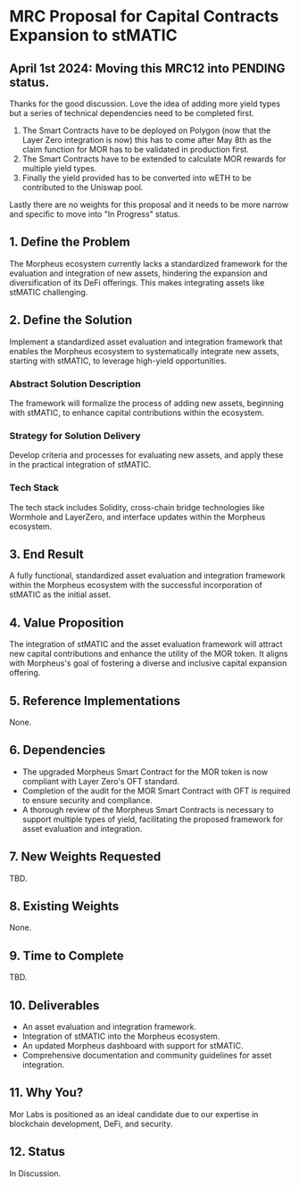 # MRC Proposal for Capital Contracts Expansion to stMATIC

## April 1st 2024: **Moving this MRC12 into PENDING status.**
Thanks for the good discussion. 
Love the idea of adding more yield types but a series of technical dependencies need to be completed first.

1. The Smart Contracts have to be deployed on Polygon (now that the Layer Zero integration is now) this has to come after May 8th as the claim function for MOR has to be validated in production first. 
2. The Smart Contracts have to be extended to calculate MOR rewards for multiple yield types.
3. Finally the yield provided has to be converted into wETH to be contributed to the Uniswap pool.

Lastly there are no weights for this proposal and it needs to be more narrow and specific to move into "In Progress" status.

## 1. Define the Problem
The Morpheus ecosystem currently lacks a standardized framework for the evaluation and integration of new assets, hindering the expansion and diversification of its DeFi offerings. This makes integrating assets like stMATIC challenging.

## 2. Define the Solution
Implement a standardized asset evaluation and integration framework that enables the Morpheus ecosystem to systematically integrate new assets, starting with stMATIC, to leverage high-yield opportunities.

### Abstract Solution Description
The framework will formalize the process of adding new assets, beginning with stMATIC, to enhance capital contributions within the ecosystem.

### Strategy for Solution Delivery
Develop criteria and processes for evaluating new assets, and apply these in the practical integration of stMATIC.

### Tech Stack
The tech stack includes Solidity, cross-chain bridge technologies like Wormhole and LayerZero, and interface updates within the Morpheus ecosystem.

## 3. End Result
A fully functional, standardized asset evaluation and integration framework within the Morpheus ecosystem with the successful incorporation of stMATIC as the initial asset.

## 4. Value Proposition
The integration of stMATIC and the asset evaluation framework will attract new capital contributions and enhance the utility of the MOR token. It aligns with Morpheus's goal of fostering a diverse and inclusive capital expansion offering.

## 5. Reference Implementations
None.

## 6. Dependencies
- The upgraded Morpheus Smart Contract for the MOR token is now compliant with Layer Zero's OFT standard.
- Completion of the audit for the MOR Smart Contract with OFT is required to ensure security and compliance.
- A thorough review of the Morpheus Smart Contracts is necessary to support multiple types of yield, facilitating the proposed framework for asset evaluation and integration.

## 7. New Weights Requested
TBD.

## 8. Existing Weights
None.

## 9. Time to Complete
TBD.

## 10. Deliverables
- An asset evaluation and integration framework.
- Integration of stMATIC into the Morpheus ecosystem.
- An updated Morpheus dashboard with support for stMATIC.
- Comprehensive documentation and community guidelines for asset integration.

## 11. Why You?
Mor Labs is positioned as an ideal candidate due to our expertise in blockchain development, DeFi, and security.

## 12. Status
In Discussion.

